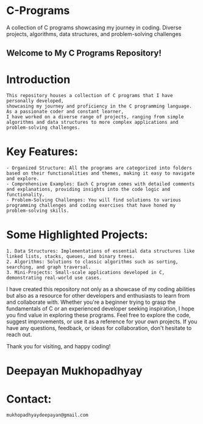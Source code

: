 # C-Programs
 A collection of C programs showcasing my journey in coding. Diverse projects, algorithms, data structures, and problem-solving challenges
## Welcome to My C Programs Repository!
# Introduction
    This repository houses a collection of C programs that I have personally developed, 
    showcasing my journey and proficiency in the C programming language. As a passionate coder and constant learner,
    I have worked on a diverse range of projects, ranging from simple algorithms and data structures to more complex applications and problem-solving challenges.

# Key Features:
    - Organized Structure: All the programs are categorized into folders based on their functionalities and themes, making it easy to navigate and explore.
    - Comprehensive Examples: Each C program comes with detailed comments and explanations, providing insights into the code logic and functionality.
    - Problem-Solving Challenges: You will find solutions to various programming challenges and coding exercises that have honed my problem-solving skills.

# Some Highlighted Projects:
    1. Data Structures: Implementations of essential data structures like linked lists, stacks, queues, and binary trees.
    2. Algorithms: Solutions to classic algorithms such as sorting, searching, and graph traversal.
    3. Mini-Projects: Small-scale applications developed in C, demonstrating real-world use cases.

I have created this repository not only as a showcase of my coding abilities but also as a resource for other developers and enthusiasts to
learn from and collaborate with. Whether you're a beginner trying to grasp the fundamentals of C or an experienced developer seeking inspiration, 
I hope you find value in exploring these programs.
Feel free to explore the code, suggest improvements, or use it as a reference for your own projects. 
If you have any questions, feedback, or ideas for collaboration, don't hesitate to reach out.

Thank you for visiting, and happy coding!

# Deepayan Mukhopadhyay
# Contact:
    mukhopadhyaydeepayan@gmail.com
